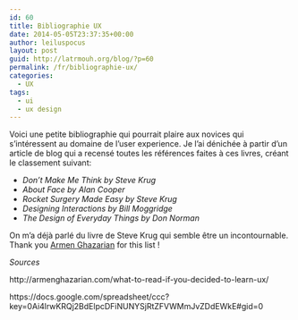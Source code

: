 ```yaml
---
id: 60
title: Bibliographie UX
date: 2014-05-05T23:37:35+00:00
author: leiluspocus
layout: post
guid: http://latrmouh.org/blog/?p=60
permalink: /fr/bibliographie-ux/
categories:
  - UX
tags:
  - ui
  - ux design
---
```

<div class="post-body">
  <p>
    Voici une petite bibliographie qui pourrait plaire aux novices qui s&rsquo;intéressent au domaine de l&rsquo;user experience. Je l&rsquo;ai dénichée à partir d&rsquo;un article de blog qui a recensé toutes les références faites à ces livres, créant le classement suivant:
  </p>
  
  <ul>
    <li class="notes-source-hasnotes">
      <em>Don’t Make Me Think by Steve Krug</em>
    </li>
    <li>
      <em>About Face by Alan Cooper</em>
    </li>
    <li>
      <em>Rocket Surgery Made Easy by Steve Krug</em>
    </li>
    <li>
      <em>Designing Interactions by Bill Moggridge</em>
    </li>
    <li class="notes-source-hasnotes">
      <em>The Design of Everyday Things by Don Norman</em>
    </li>
  </ul>
  
  <p>
    On m&rsquo;a déjà parlé du livre de Steve Krug qui semble être un incontournable. Thank you <a href="http://armenghazarian.com/what-to-read-if-you-decided-to-learn-ux/">Armen Ghazarian</a> for this list !
  </p>
  
  <p>
    <em>Sources</em>
  </p>
  
  <p>
    http://armenghazarian.com/what-to-read-if-you-decided-to-learn-ux/
  </p>
  
  <p>
    https://docs.google.com/spreadsheet/ccc?key=0Ai4lrwKRQj2BdElpcDFiNUNYSjRtZFVWMmJvZDdEWkE#gid=0
  </p>
</div>

<div class="post-footer">
</div>

<!-- AddThis Advanced Settings generic via filter on the_content -->

<!-- AddThis Share Buttons generic via filter on the_content -->